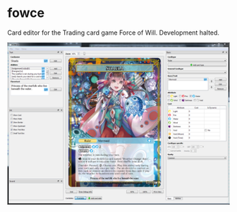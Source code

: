 # fowce
Card editor for the Trading card game Force of Will. Development halted.

![Screenshot](https://github.com/zhad3/fowce/blob/master/screenshot.png?raw=true)
